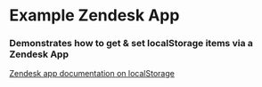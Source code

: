 # Example Zendesk App

### Demonstrates how to get & set localStorage items via a Zendesk App

[Zendesk app documentation on localStorage](https://developer.zendesk.com/apps/docs/agent/storage#metadata-storage)
